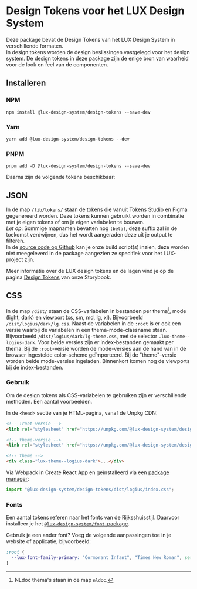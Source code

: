 # Design Tokens voor het LUX Design System

Deze package bevat de Design Tokens van het LUX Design System in verschillende formaten.  
In design tokens worden de design beslissingen vastgelegd voor het design system. De design tokens in deze package zijn de enige bron van waarheid voor de look en feel van de componenten.

## Installeren

### NPM

`npm install @lux-design-system/design-tokens --save-dev`

### Yarn

`yarn add @lux-design-system/design-tokens --dev`

### PNPM

`pnpm add -D @lux-design-system/design-tokens --save-dev`

Daarna zijn de volgende tokens beschikbaar:

## JSON

In de map `/lib/tokens/` staan de tokens die vanuit Tokens Studio en Figma gegenereerd worden.
Deze tokens kunnen gebruikt worden in combinatie met je eigen tokens of om je eigen variabelen te bouwen.  
_Let op_: Sommige mapnamen bevatten nog `(beta)`, deze suffix zal in de toekomst verdwijnen, dus het wordt aangeraden deze uit je output te filteren.  
In de [source code op Github](https://github.com/nl-design-system/lux) kan je onze build script(s) inzien, deze worden niet meegeleverd in de package aangezien ze specifiek voor het LUX-project zijn.

Meer informatie over de LUX design tokens en de lagen vind je op de pagina [Design Tokens](https://nl-design-system.github.io/lux/?path=/docs/design-tokens-design-tokens--docs) van onze Storybook.

## CSS

In de map `/dist/` staan de CSS-variabelen in bestanden per thema[^1], mode (light, dark) en viewport (xs, sm, md, lg, xl). Bijvoorbeeld `/dist/logius/dark/lg.css`.
Naast de variabelen in de `:root` is er ook een versie waarbij de variabelen in een thema-mode-classname staan. Bijvoorbeeld `/dist/logius/dark/lg-theme.css`, met de selector `.lux-theme--logius-dark`.
Voor beide versies zijn er index-bestanden gemaakt per thema. Bij de `:root`-versie worden de mode-versies aan de hand van in de browser ingestelde color-scheme geïmporteerd. Bij de "theme"-versie worden beide mode-versies ingeladen.
Binnenkort komen nog de viewports bij de index-bestanden.

### Gebruik

Om de design tokens als CSS-variabelen te gebruiken zijn er verschillende methoden. Een aantal voorbeelden.

In de `<head>` sectie van je HTML-pagina, vanaf de Unpkg CDN:

```html
<!-- :root-versie -->
<link rel="stylesheet" href="https://unpkg.com/@lux-design-system/design-tokens/dist/logius/index.css" />
```

```html
<!-- theme-versie -->
<link rel="stylesheet" href="https://unpkg.com/@lux-design-system/design-tokens/dist/logius/index-theme.css" />
```

```html
<!-- theme -->
<div class="lux-theme--logius-dark">...</div>
```

Via Webpack in Create React App en geïnstalleerd via een [package manager](#installeren):

```javascript
import "@lux-design-system/design-tokens/dist/logius/index.css";
```

### Fonts

Een aantal tokens referen naar het fonts van de Rijksshuisstijl. Daarvoor installeer je het [`@lux-design-system/font`-package](https://www.npmjs.com/package/@lux-design-system/font).

Gebruik je een ander font? Voeg de volgende aanpassingen toe in je website of applicatie, bijvoorbeeld:

```css
:root {
  --lux-font-family-primary: "Cormorant Infant", "Times New Roman", serif;
}
```

[^1]: NLdoc thema's staan in de map `nldoc`.
